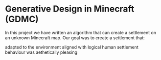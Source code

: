 # Generative Design in Minecraft (GDMC)  

In this project we have written an algorithm that can create a settlement on an unknown Minecraft map. Our goal was to create a settlement that:

adapted to the environment
aligned with logical human settlement behaviour
was aethetically pleasing